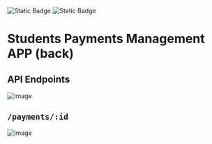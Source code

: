 ![Static Badge](https://img.shields.io/badge/Java-21-orange) ![Static Badge](https://img.shields.io/badge/maven-4.0.0-hotpink)  

# Students Payments Management APP (back)

## API Endpoints
![image](https://github.com/m-mourouh/student-pay-back/assets/60442896/38fe24a1-573b-4fc8-97e6-b70786c2107e)

## `/payments/:id`
![image](https://github.com/m-mourouh/student-pay-back/assets/60442896/794d67da-44ef-4fb1-95dd-15271534d427)
